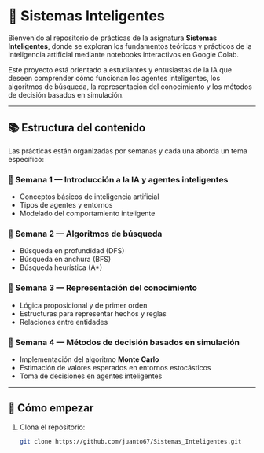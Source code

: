 # 🧠 Sistemas Inteligentes

Bienvenido al repositorio de prácticas de la asignatura **Sistemas Inteligentes**, donde se exploran los fundamentos teóricos y prácticos de la inteligencia artificial mediante notebooks interactivos en Google Colab.

Este proyecto está orientado a estudiantes y entusiastas de la IA que deseen comprender cómo funcionan los agentes inteligentes, los algoritmos de búsqueda, la representación del conocimiento y los métodos de decisión basados en simulación.

---

## 📚 Estructura del contenido

Las prácticas están organizadas por semanas y cada una aborda un tema específico:

### 🔹 Semana 1 — Introducción a la IA y agentes inteligentes
- Conceptos básicos de inteligencia artificial
- Tipos de agentes y entornos
- Modelado del comportamiento inteligente

### 🔹 Semana 2 — Algoritmos de búsqueda
- Búsqueda en profundidad (DFS)
- Búsqueda en anchura (BFS)
- Búsqueda heurística (A*)

### 🔹 Semana 3 — Representación del conocimiento
- Lógica proposicional y de primer orden
- Estructuras para representar hechos y reglas
- Relaciones entre entidades

### 🔹 Semana 4 — Métodos de decisión basados en simulación
- Implementación del algoritmo **Monte Carlo**
- Estimación de valores esperados en entornos estocásticos
- Toma de decisiones en agentes inteligentes

---

## 🚀 Cómo empezar

1. Clona el repositorio:
   ```bash
   git clone https://github.com/juanto67/Sistemas_Inteligentes.git

